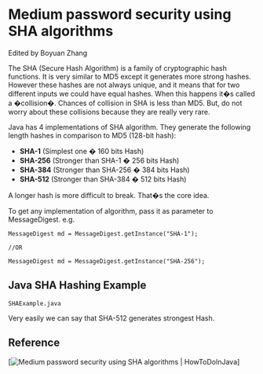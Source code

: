 # Medium password security using SHA algorithms
Edited by Boyuan Zhang

The SHA (Secure Hash Algorithm) is a family of cryptographic hash functions. It is very similar to MD5 except it generates more strong hashes. However these hashes are not always unique, and it means that for two different inputs we could have equal hashes. When this happens it�s called a �collision�. Chances of collision in SHA is less than MD5. But, do not worry about these collisions because they are really very rare.

Java has 4 implementations of SHA algorithm. They generate the following length hashes in comparison to MD5 (128-bit hash):

* **SHA-1** (Simplest one � 160 bits Hash)
* **SHA-256** (Stronger than SHA-1 � 256 bits Hash)
* **SHA-384** (Stronger than SHA-256 � 384 bits Hash)
* **SHA-512** (Stronger than SHA-384 � 512 bits Hash)

A longer hash is more difficult to break. That�s the core idea.

To get any implementation of algorithm, pass it as parameter to MessageDigest. e.g.

	MessageDigest md = MessageDigest.getInstance("SHA-1");

	//OR

	MessageDigest md = MessageDigest.getInstance("SHA-256");

## Java SHA Hashing Example

	SHAExample.java

Very easily we can say that SHA-512 generates strongest Hash.


## Reference

[![Medium password security using SHA algorithms | HowToDoInJava](https://howtodoinjava.com/security/how-to-generate-secure-password-hash-md5-sha-pbkdf2-bcrypt-examples/#sha)]
